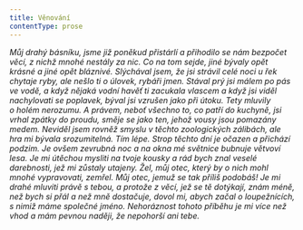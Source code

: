 ```yaml
---
title: Věnování
contentType: prose
---
```


<section>

_Můj drahý básníku, jsme již poněkud přistárlí a přihodilo se nám bezpočet věcí, z nichž mnohé nestály za nic. Co na tom sejde, jiné bývaly opět krásné a jiné opět bláznivé. Slýchával jsem, že jsi strávil celé noci u řek chytaje ryby, ale nešlo ti o úlovek, rybáři jmen. Stával prý jsi málem po pás ve vodě, a když nějaká vodní havěť ti zacukala vlascem a když jsi viděl nachylovati se poplavek, býval jsi vzrušen jako při útoku. Tety mluvily o holém nerozumu. A právem, neboť všechno to, co patří do kuchyně, jsi vrhal zpátky do proudu, směje se jako ten, jehož vousy jsou pomazány medem. Neviděl jsem rovněž smyslu v těchto zoologických zálibách, ale hra mi bývala srozumitelná. Tím lépe. Strop těchto dní je očazen a přichází podzim. Je ovšem zevrubná noc a na okna mé světnice bubnuje větvoví lesa. Je mi útěchou mysliti na tvoje kousky a rád bych znal veselé darebnosti, jež mi zůstaly utajeny. Žel, můj otec, který by o nich mohl mnohé vypravovati, zemřel. Můj otec, jemuž se tak příliš podobáš! Je mi drahé mluviti právě s tebou, a protože z věcí, jež se tě dotýkají, znám méně, než bych si přál a než mně dostačuje, dovol mi, abych začal o loupežnících, s nimiž máme společné jméno. Nehoráznost tohoto příběhu je mi více než vhod a mám pevnou naději, že nepohorší ani tebe._

</section>
